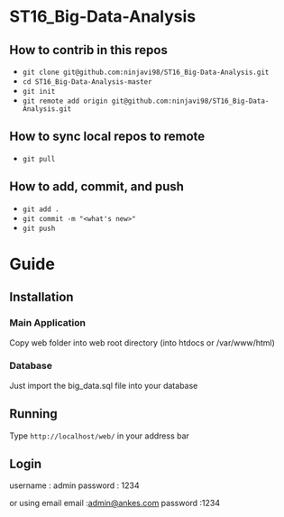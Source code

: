 # ST16_Big-Data-Analysis

## How to contrib in this repos
- `git clone git@github.com:ninjavi98/ST16_Big-Data-Analysis.git`
- `cd ST16_Big-Data-Analysis-master`
- `git init`
- `git remote add origin git@github.com:ninjavi98/ST16_Big-Data-Analysis.git`

## How to sync local repos to remote
- `git pull`

## How to add, commit, and push
- `git add .`
- `git commit -m "<what's new>"`
- `git push`

# Guide

## Installation
### Main Application
Copy web folder into web root directory (into htdocs or /var/www/html)

### Database
Just import the big_data.sql file into your database

## Running
Type `http://localhost/web/` in your address bar

## Login
username  : admin
password  : 1234

or using email
email     :admin@ankes.com
password  :1234
